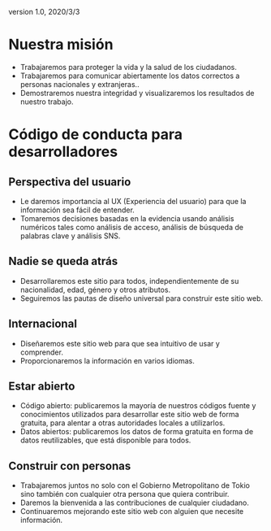 version 1.0, 2020/3/3

# Nuestra misión

- Trabajaremos para proteger la vida y la salud de los ciudadanos.
- Trabajaremos para comunicar abiertamente los datos correctos a personas nacionales y extranjeras..
- Demostraremos nuestra integridad y visualizaremos los resultados de nuestro trabajo.

# Código de conducta para desarrolladores

## Perspectiva del usuario

- Le daremos importancia al UX (Experiencia del usuario) para que la información sea fácil de entender.
- Tomaremos decisiones basadas en la evidencia usando análisis numéricos tales como análisis de acceso, análisis de búsqueda de palabras clave y análisis SNS.

## Nadie se queda atrás

- Desarrollaremos este sitio para todos, independientemente de su nacionalidad, edad, género y otros atributos.
- Seguiremos las pautas de diseño universal para construir este sitio web.

## Internacional

- Diseñaremos este sitio web para que sea intuitivo de usar y comprender.
- Proporcionaremos la información en varios idiomas.

## Estar abierto

- Código abierto: publicaremos la mayoría de nuestros códigos fuente y conocimientos utilizados para desarrollar este sitio web de forma gratuita, para alentar a otras autoridades locales a utilizarlos.
- Datos abiertos: publicaremos los datos de forma gratuita en forma de datos reutilizables, que está disponible para todos.

## Construir con personas

- Trabajaremos juntos no solo con el Gobierno Metropolitano de Tokio sino también con cualquier otra persona que quiera contribuir.
- Daremos la bienvenida a las contribuciones de cualquier ciudadano.
- Continuaremos mejorando este sitio web con alguien que necesite información.
